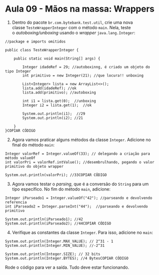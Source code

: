 # Aula 09 - Mãos na massa: Wrappers

1) Dentro do pacote `br.com.bytebank.test.util`, crie uma nova classe `TesteWrapperInteger` com o método `main`. Nela, teste o *autoboxing/unboxing* usando o *wrapper* `java.lang.Integer`:

```
//package e imports omitidos

public class TesteWrapperInteger {

    public static void main(String[] args) {

        Integer idadeRef = 29; //autoboxinng, é criado um objeto do tipo Integer
        int primitivo = new Integer(21); //que locura!! unboxing

        List<Integer> lista = new ArrayList<>();
        lista.add(idadeRef); //ok
        lista.add(primitivo); //autoboxing

        int i1 = lista.get(0);  //unboxing
        Integer i2 = lista.get(1);  //ok

        System.out.println(i1);  //29
        System.out.println(i2); //21

    }
}COPIAR CÓDIGO
```

2) Agora vamos praticar alguns métodos da classe `Integer`. Adicione no final do método `main`:

```
Integer valorRef = Integer.valueOf(33); // delegando a criação para método valueOf
int valorPri = valorRef.intValue(); //desembrulhando, pegando o valor primitivo do objeto wrapper

System.out.println(valorPri); //33COPIAR CÓDIGO
```

3) Agora vamos testar o *parsing*, que é a conversão do `String` para um tipo específico. No fim do método `main`, adicione:

```
Integer iParseado1 = Integer.valueOf("42"); //parseando e devolvendo referencia
int iParseado2 = Integer.parseInt("44");  //parseando e devolvendo primitivo

System.out.println(iParseado1); //42
System.out.println(iParseado2); //44COPIAR CÓDIGO
```

4) Verifique as constantes da classe `Integer`. Para isso, adicione no `main`:

```
System.out.println(Integer.MAX_VALUE); // 2^31 - 1
System.out.println(Integer.MIN_VALUE); //-2^31

System.out.println(Integer.SIZE); // 32 bits
System.out.println(Integer.BYTES); //4 BytesCOPIAR CÓDIGO
```

Rode o código para ver a saída. Tudo deve estar funcionando.